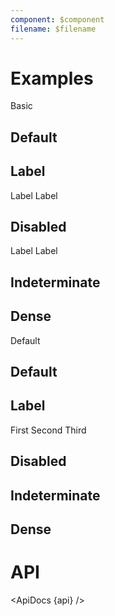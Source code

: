 ```yaml
---
component: $component
filename: $filename
---
```


<script>
  import api from '$lib/components/Checkbox.svelte?raw&sveld';
  import ApiDocs from '$lib/components/ApiDocs.svelte';

  import AppBar from '$lib/components/AppBar.svelte';
  import Checkbox from '$lib/components/Checkbox.svelte';
  import Preview from '$lib/components/Preview.svelte';
  import SectionDivider from '$lib/components/SectionDivider.svelte';
</script>

# Examples

<SectionDivider>Basic</SectionDivider>

## Default

<Preview>
  <Checkbox />
  <Checkbox checked />
</Preview>

## Label

<Preview>
  <Checkbox>Label</Checkbox>
  <Checkbox checked>Label</Checkbox>
</Preview>

## Disabled

<Preview>
  <Checkbox disabled />
  <Checkbox disabled checked />
  <Checkbox disabled>Label</Checkbox>
  <Checkbox disabled checked>Label</Checkbox>
</Preview>

## Indeterminate

<Preview>
  <Checkbox indeterminate />
  <Checkbox indeterminate checked />
</Preview>

## Dense

<Preview>
  <Checkbox dense />
  <Checkbox dense checked />
</Preview>

<SectionDivider>Default</SectionDivider>

## Default

<Preview>
  <Checkbox circle />
  <Checkbox circle checked />
  <Checkbox circle />
</Preview>

## Label

<Preview>
  <Checkbox circle>First</Checkbox>
  <Checkbox circle>Second</Checkbox>
  <Checkbox circle>Third</Checkbox>
</Preview>

## Disabled

<Preview>
  <Checkbox circle disabled />
  <Checkbox circle disabled checked />
</Preview>

## Indeterminate

<Preview>
  <Checkbox circle indeterminate />
  <Checkbox circle indeterminate checked />
</Preview>

## Dense

<Preview>
  <Checkbox circle dense />
  <Checkbox circle dense checked />
</Preview>

# API

<ApiDocs {api} />
